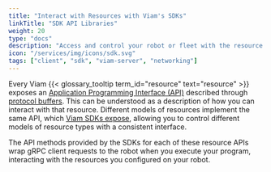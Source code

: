 ```yaml
---
title: "Interact with Resources with Viam's SDKs"
linkTitle: "SDK API Libraries"
weight: 20
type: "docs"
description: "Access and control your robot or fleet with the resource and robot APIs."
icon: "/services/img/icons/sdk.svg"
tags: ["client", "sdk", "viam-server", "networking"]
---
```


Every Viam {{< glossary_tooltip term_id="resource" text="resource" >}} exposes an [Application Programming Interface (API)](https://en.wikipedia.org/wiki/API) described through [protocol buffers](https://developers.google.com/protocol-buffers).
This can be understood as a description of how you can interact with that resource.
Different models of resources implement the same API, which [Viam SDKs expose](/internals/robot-to-robot-comms/), allowing you to control different models of resource types with a consistent interface.

The API methods provided by the SDKs for each of these resource APIs wrap gRPC client requests to the robot when you execute your program, interacting with the resources you configured on your robot.

